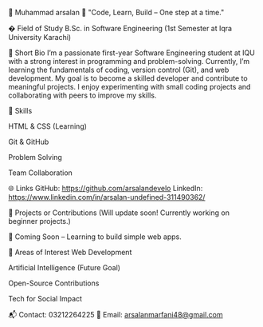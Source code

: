 👤 Muhammad arsalan
📌 "Code, Learn, Build – One step at a time."

� Field of Study
B.Sc. in Software Engineering (1st Semester at Iqra University Karachi)

🧾 Short Bio
I’m a passionate first-year Software Engineering student at IQU with a strong interest in programming and problem-solving. Currently, I’m learning the fundamentals of coding, version control (Git), and web development. My goal is to become a skilled developer and contribute to meaningful projects. I enjoy experimenting with small coding projects and collaborating with peers to improve my skills.

💼 Skills

HTML & CSS (Learning)

Git & GitHub

Problem Solving

Team Collaboration

🌐 Links
GitHub: https://github.com/arsalandevelo
LinkedIn: https://www.linkedin.com/in/arsalan-undefined-311490362/

🚀 Projects or Contributions
(Will update soon! Currently working on beginner projects.)

📂 Coming Soon – Learning to build simple web apps.

🎯 Areas of Interest
Web Development

Artificial Intelligence (Future Goal)

Open-Source Contributions

Tech for Social Impact

📬 Contact: 03212264225
📧 Email: arsalanmarfani48@gmail.com

